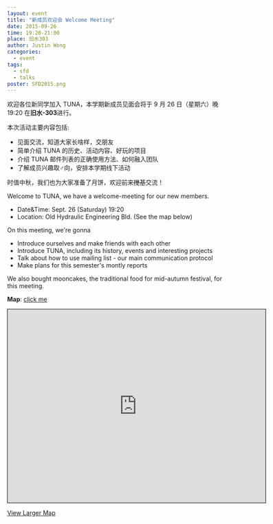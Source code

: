 ```yaml
---
layout: event
title: "新成员欢迎会 Welcome Meeting"
date: 2015-09-26
time: 19:20-21:00
place: 旧水303
author: Justin Wong
categories:
  - event
tags:
  - sfd
  - talks
poster: SFD2015.png
---
```


欢迎各位新同学加入 TUNA，本学期新成员见面会将于 9 月 26 日（星期六）晚 19:20 在**旧水-303**进行。

本次活动主要内容包括:

- 见面交流，知道大家长啥样，交朋友
- 简单介绍 TUNA 的历史、活动内容、好玩的项目
- 介绍 TUNA 邮件列表的正确使用方法、如何融入团队
- 了解成员兴趣取♂向，安排本学期线下活动

时值中秋，我们也为大家准备了月饼，欢迎前来<s>搅基</s>交流！

Welcome to TUNA, we have a welcome-meeting for our new members.

- Date&Time: Sept. 26 (Saturday) 19:20
- Location: Old Hydraulic Engineering Bld.  (See the map below)

On this meeting, we're gonna

- Introduce ourselves and make friends with each other
- Introduce TUNA, including its history, events and interesting projects
- Talk about how to use mailing list - our main communication protocol
- Make plans for this semester's montly reports

We also bought mooncakes, the traditional food for mid-autumn festival, for this meeting.

**Map**:  <a class="visible-xs" href="http://www.openstreetmap.org/?mlat=40.00052&amp;mlon=116.31962#map=18/40.00052/116.31962">click me</a>

<iframe width="600" height="450" frameborder="0" scrolling="no" marginheight="0" marginwidth="0" src="http://www.openstreetmap.org/export/embed.html?bbox=116.31514728069304%2C39.99864886305196%2C116.32408440113068%2C40.00238837283399&amp;layer=mapnik&amp;marker=40.00051864354287%2C116.31961584091187" style="border: 1px solid black"></iframe>

<a href="http://www.openstreetmap.org/?mlat=40.00052&amp;mlon=116.31962#map=18/40.00052/116.31962">View Larger Map</a>
